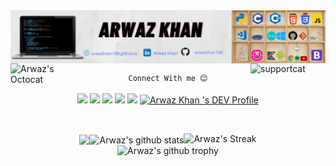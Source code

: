 <img align="center" alt="Arwaz's banner"  src="https://github.com/arwazkhan189/arwazkhan189/blob/master/ARWAZ%20KHAN.gif" />
<img align="left" alt="Arwaz's Octocat"  width='120px' src="https://github.com/arwazkhan189/my-images/blob/main/octocat/unnamed.png" />
<img align="right" alt="supportcat"  width='120px' src="https://github.com/arwazkhan189/my-images/blob/main/octocat/supportcat.png" />

<p align="center">
<code>Connect With me 😊</code><br><br>
<a href="https://www.linkedin.com/in/arwaz-khan-bb52a1134/"><img src="https://img.shields.io/badge/-Arwaz%20Khan-0077B5?style=flat&logo=Linkedin&logoColor=white"/></a>
<a href="https://instagram.com/iamarwaz"><img src="https://img.shields.io/badge/-@arwazkhan189-E4405F?style=flat&logo=Instagram&logoColor=white"/></a>
<a href="https://www.facebook.com/arwazkhan189"><img src="https://img.shields.io/badge/-Arwaz%20Khan-1877F2?style=flat&logo=Facebook&logoColor=white"/></a>
<a href="mailto:arwazkhan189@gmail.com"><img src="https://img.shields.io/badge/-arwazkhan189@gmail.com-D14836?style=flat&logo=Gmail&logoColor=white"/></a>
<a href="https://twitter.com/arwazkhan189"><img src="https://img.shields.io/badge/-@arwazkhan189-informational?style=flat&logo=Twitter&logoColor=white"/></a>
<a href="https://dev.to/arwazkhan189" ><img src="https://d2fltix0v2e0sb.cloudfront.net/dev-badge.svg"  alt="Arwaz Khan 's DEV Profile"  width="20px"></a>
</p><br>

<p align="center">
  <img align="center" src="https://github-readme-stats.vercel.app/api/top-langs/?username=arwazkhan189&theme=jolly&line_height=10&hide_langs_below=1&layout=compact" /><img align="center" src="https://github-readme-stats.vercel.app/api?username=arwazkhan189&show_icons=true&theme=jolly&line_height=20" alt="Arwaz's github stats"/><img  src="https://github-readme-streak-stats.herokuapp.com?user=arwazkhan189&theme=dracula&hide_border=true&currStreakNum=FFFFFF&stroke=7952B3&ring=DB1212DE&fire=D13920&border=7952B3&sideNums=FFFFFF&currStreakLabel=B39C4D&sideLabels=B39C4D&dates=FFFFFF" alt="Arwaz's Streak"/> <br>
  <img width=800 src="https://github-profile-trophy.vercel.app/?username=arwazkhan189&column=7&theme=dracula&no-frame=true" alt="Arwaz's github trophy"/> <br>

</p>

